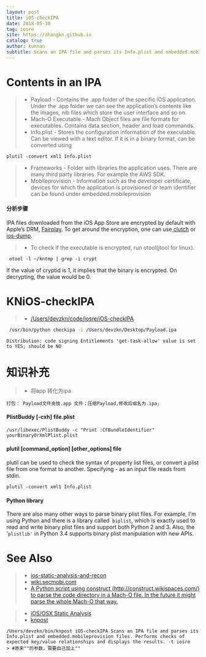 ```yaml
---
layout: post
title: iOS-checkIPA
date: 2018-05-30
tag: iosre
site: https://zhangkn.github.io
catalog: true
author: kunnan
subtitle: Scans an IPA file and parses its Info.plist and embedded.mobileprovision files. Performs checks of expected key/value relationships and displays the results.
---
```



# Contents in an IPA

>* Payload - Contains the .app folder of the specific iOS application. Under the .app folder we can see the application’s contents like the images, nib files which store the user interface and so on.
>* Mach-O Executable - Mach Object files are file formats for executables.
Contains data section, header and load commands.
>* Info.plist - Stores the configuration information of the executable. Can be
viewed with a text editor. If it is in a binary format, can be converted using
```
plutil -convert xml1 Info.plist
```
>* Frameworks - Folder with libraries the application uses. There are many
 third party libraries. For example the AWS SDK.
>* Mobileprovision - Information such as the developer certificate, devices
 for which the application is provisioned or team identifier can be found
 under embedded.mobileprovision


#### 分析步骤

IPA files downloaded from the iOS App Store are encrypted by default with Apple’s DRM, [Fairplay](https://en.wikipedia.org/wiki/FairPlay). To get around the encryption, one can use[ clutch](https://github.com/KJCracks/Clutch) or [ios-dump](https://github.com/AloneMonkey/frida-ios-dump).


>*  To check if the executable is encrypted, run otool(jtool for linux).
```
 otool -l ~/kntmp | grep -i crypt
```

If the value of cryptid is 1, it implies that the binary is encrypted. On
decrypting, the value would be 0.



# KNiOS-checkIPA

>* [/Users/devzkn/code/iosre/iOS-checkIPA](https://github.com/kunnan/KNiOS-checkIPA)

```sh
 /usr/bin/python checkipa -i /Users/devzkn/Desktop/Payload.ipa 
```

```
Distribution: code signing Entitlements 'get-task-allow' value is set to YES; should be NO
```

# 知识补充

>* 将app 转化为ipa

```
打包： Payload文件夹放.app 文件；压缩Payload,修改后缀名为.ipa;
```


####  PlistBuddy [-cxh] file.plist


```
/usr/libexec/PlistBuddy -c "Print :CFBundleIdentifier" yourBinaryOrXmlPlist.plist
```


####  plutil [command_option] [other_options] file

plutil can be used to check the syntax of property list files, or convert a plist file from one format to another.  Specifying - as an input file reads from stdin.


```
plutil -convert xml1 Info.plist
```

#### Python  library

There are also many other ways to parse binary plist files. For example, I'm using Python and there is a library called` biplist`, which is exactly used to read and write binary plist files and support both Python 2 and 3. Also, the '`plistlib'` in Python 3.4 supports binary plist manipulation with new APIs.


# See Also 
>* [ios-static-analysis-and-recon](https://secdevops.ai/ios-static-analysis-and-recon-c611eaa6d108)
>* [wiki.secmobi.com](https://github.com/iOSHacking/wiki.secmobi.com)
>* [A Python script using construct (http://construct.wikispaces.com/) to parse the code directory in a Mach-O file.  In the future it might parse the whole Mach-O that way.
](https://github.com/comex/cs)

>* [iOS/OSX Static Analysis](https://github.com/secmobi/wiki.secmobi.com/blob/master/pages/tools/iOS-OSX-Static-Analysis.md)
>* [knpost](https://github.com/zhangkn/KNBin/blob/master/knpost) 
>
```
/Users/devzkn/bin/knpost iOS-checkIPA Scans an IPA file and parses its Info.plist and embedded.mobileprovision files. Performs checks of expected key/value relationships and displays the results. -t iosre
> #原来""的参数，需要自己加上""
```

